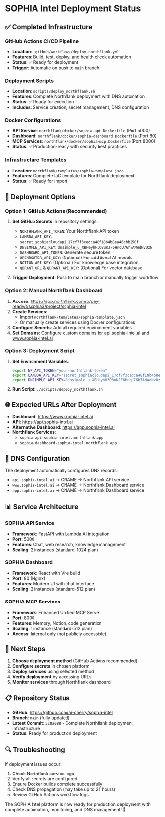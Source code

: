 # SOPHIA Intel Deployment Status

## ✅ **Completed Infrastructure**

### **GitHub Actions CI/CD Pipeline**
- **Location**: `.github/workflows/deploy-northflank.yml`
- **Features**: Build, test, deploy, and health check automation
- **Status**: ✅ Ready for deployment
- **Trigger**: Automatic on push to `main` branch

### **Deployment Scripts**
- **Location**: `scripts/deploy_northflank.sh`
- **Features**: Complete Northflank deployment with DNS automation
- **Status**: ✅ Ready for execution
- **Includes**: Service creation, secret management, DNS configuration

### **Docker Configurations**
- **API Service**: `northflank/docker/sophia-api.Dockerfile` (Port 5000)
- **Dashboard**: `northflank/docker/sophia-dashboard.Dockerfile` (Port 80)
- **MCP Services**: `northflank/docker/sophia-mcp.Dockerfile` (Port 8000)
- **Status**: ✅ Production-ready with security best practices

### **Infrastructure Templates**
- **Location**: `northflank/templates/sophia-template.json`
- **Features**: Complete IaC template for Northflank deployment
- **Status**: ✅ Ready for import

## 🎯 **Deployment Options**

### **Option 1: GitHub Actions (Recommended)**
1. **Set GitHub Secrets** in repository settings:
   - `NORTHFLANK_API_TOKEN`: Your Northflank API token
   - `LAMBDA_API_KEY`: `secret_sophiacloudapi_17cf7f3cedca48f18b4b8ea46cbb258f`
   - `DNSIMPLE_API_KEY`: `dnsimple_u_XBHeyhH3O8uKJF6HnqU76h7ANWdNvUzN`
   - `DASHBOARD_API_TOKEN`: Generate secure token
   - `OPENROUTER_API_KEY`: (Optional) For additional AI models
   - `NOTION_API_KEY`: (Optional) For knowledge base integration
   - `QDRANT_URL` & `QDRANT_API_KEY`: (Optional) For vector database

2. **Trigger Deployment**: Push to main branch or manually trigger workflow

### **Option 2: Manual Northflank Dashboard**
1. **Access**: https://app.northflank.com/o/pay-ready/t/sophia3/project/sophia-intel
2. **Create Services**:
   - Import `northflank/templates/sophia-template.json`
   - Or manually create services using Docker configurations
3. **Configure Secrets**: Add all required environment variables
4. **Set Domains**: Configure custom domains for api.sophia-intel.ai and www.sophia-intel.ai

### **Option 3: Deployment Script**
1. **Set Environment Variables**:
   ```bash
   export NF_API_TOKEN="your-northflank-token"
   export LAMBDA_API_KEY="secret_sophiacloudapi_17cf7f3cedca48f18b4b8ea46cbb258f"
   export DNSIMPLE_API_KEY="dnsimple_u_XBHeyhH3O8uKJF6HnqU76h7ANWdNvUzN"
   ```
2. **Run Script**: `./scripts/deploy_northflank.sh`

## 🌐 **Expected URLs After Deployment**

- **Dashboard**: https://www.sophia-intel.ai
- **API**: https://api.sophia-intel.ai
- **Alternative Dashboard**: https://app.sophia-intel.ai
- **Northflank Services**: 
  - `sophia-api-sophia-intel.northflank.app`
  - `sophia-dashboard-sophia-intel.northflank.app`

## 🔧 **DNS Configuration**

The deployment automatically configures DNS records:
- `api.sophia-intel.ai` → CNAME → Northflank API service
- `www.sophia-intel.ai` → CNAME → Northflank Dashboard service
- `app.sophia-intel.ai` → CNAME → Northflank Dashboard service

## 📊 **Service Architecture**

### **SOPHIA API Service**
- **Framework**: FastAPI with Lambda AI integration
- **Port**: 5000
- **Features**: Chat, web research, knowledge management
- **Scaling**: 2 instances (standard-1024 plan)

### **SOPHIA Dashboard**
- **Framework**: React with Vite build
- **Port**: 80 (Nginx)
- **Features**: Modern UI with chat interface
- **Scaling**: 2 instances (standard-512 plan)

### **SOPHIA MCP Services**
- **Framework**: Enhanced Unified MCP Server
- **Port**: 8000
- **Features**: Memory, Notion, code generation
- **Scaling**: 1 instance (standard-512 plan)
- **Access**: Internal only (not publicly accessible)

## 🚀 **Next Steps**

1. **Choose deployment method** (GitHub Actions recommended)
2. **Configure secrets** in chosen platform
3. **Deploy services** using selected method
4. **Verify deployment** by accessing URLs
5. **Monitor services** through Northflank dashboard

## 📋 **Repository Status**

- **GitHub**: https://github.com/ai-cherry/sophia-intel
- **Branch**: `main` (fully updated)
- **Latest Commit**: `5c8a088` - Complete Northflank deployment infrastructure
- **Status**: Ready for production deployment

## 🔍 **Troubleshooting**

If deployment issues occur:
1. Check Northflank service logs
2. Verify all secrets are configured
3. Ensure Docker builds complete successfully
4. Check DNS propagation (may take up to 24 hours)
5. Review GitHub Actions workflow logs

The SOPHIA Intel platform is now ready for production deployment with complete automation, monitoring, and DNS management! 🎉

